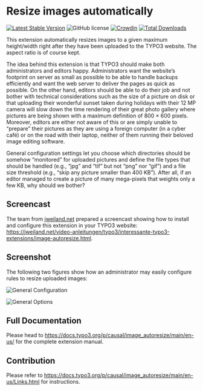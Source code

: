 # Resize images automatically

[![Latest Stable Version](https://poser.pugx.org/causal/image_autoresize/v/stable)](https://extensions.typo3.org/extension/image_autoresize/)
![GitHub license](https://img.shields.io/github/license/xperseguers/t3ext-image_autoresize.svg?style=flat-square&label=License)
[![Crowdin](https://badges.crowdin.net/typo3-extension-imageautoresiz/localized.svg)](https://crowdin.com/project/typo3-extension-imageautoresiz)
[![Total Downloads](https://poser.pugx.org/causal/image_autoresize/d/total)](https://packagist.org/packages/causal/image_autoresize)

This extension automatically resizes images to a given maximum height/width right after they have been uploaded to the
TYPO3 website. The aspect ratio is of course kept.

The idea behind this extension is that TYPO3 should make both administrators and editors happy. Administrators want the
website’s footprint on server as small as possible to be able to handle backups efficiently and want the web server to
deliver the pages as quick as possible. On the other hand, editors should be able to do their job and not bother with
technical considerations such as the size of a picture on disk or that uploading their wonderful sunset taken during
holidays with their 12 MP camera will slow down the time rendering of their great photo gallery where pictures are being
shown with a maximum definition of 800 × 600 pixels. Moreover, editors are either not aware of this or are simply unable
to “prepare” their pictures as they are using a foreign computer (in a cyber café) or on the road with their laptop,
neither of them running their beloved image editing software.

General configuration settings let you choose which directories should be somehow “monitored” for uploaded pictures and
define the file types that should be handled (e.g., “jpg” and “tif” but not “png” nor “gif”) and a file size threshold
(e.g., “skip any picture smaller than 400 KB”). After all, if an editor managed to create a picture of many mega-pixels
that weights only a few KB, why should we bother?


## Screencast

The team from [jweiland.net](https://jweiland.net/) prepared a screencast showing how to install and configure this
extension in your TYPO3 website:
https://jweiland.net/video-anleitungen/typo3/interessante-typo3-extensions/image-autoresize.html.


## Screenshot

The following two figures show how an administrator may easily configure rules to resize uploaded images:

![General Configuration][general-configuration]

![General Options][general-options]

[general-configuration]: https://raw.githubusercontent.com/xperseguers/t3ext-image_autoresize/master/Documentation/Images/general-configuration.png "General Configuration"

[general-options]: https://github.com/xperseguers/t3ext-image_autoresize/raw/master/Documentation/Images/general-options.png "General Options"


## Full Documentation

Please head to https://docs.typo3.org/p/causal/image_autoresize/main/en-us/ for the complete extension manual.


## Contribution

Please refer to https://docs.typo3.org/p/causal/image_autoresize/main/en-us/Links.html for instructions.

